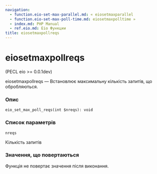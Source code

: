 ```yaml
---
navigation:
  - function.eio-set-max-parallel.md: « eiosetmaxparallel
  - function.eio-set-max-poll-time.md: eiosetmaxpolltime »
  - index.md: PHP Manual
  - ref.eio.md: Eio Функции
title: eiosetmaxpollreqs
---
```

# eiosetmaxpollreqs

(PECL eio >= 0.0.1dev)

eiosetmaxpollreqs — Встановлює максимальну кількість запитів, що обробляються.

### Опис

```methodsynopsis
eio_set_max_poll_reqs(int $nreqs): void
```

### Список параметрів

`nreqs`

Кількість запитів

### Значення, що повертаються

Функція не повертає значення після виконання.
